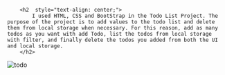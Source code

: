 
        <h2  style="text-align: center;">
            I used HTML, CSS and BootStrap in the Todo List Project. The purpose of the project is to add values ​​to the todo list and delete them from local storage when necessary. For this reason, add as many todos as you want with add Todo, list the todos from local storage with filter, and finally delete the todos you added from both the UI and local storage.
        </h2>
        
    

![todo](https://github.com/esraarnusaslan/Todo-List-Project/assets/131678210/06be8d49-0026-4c1f-99a4-9132f7866201)
